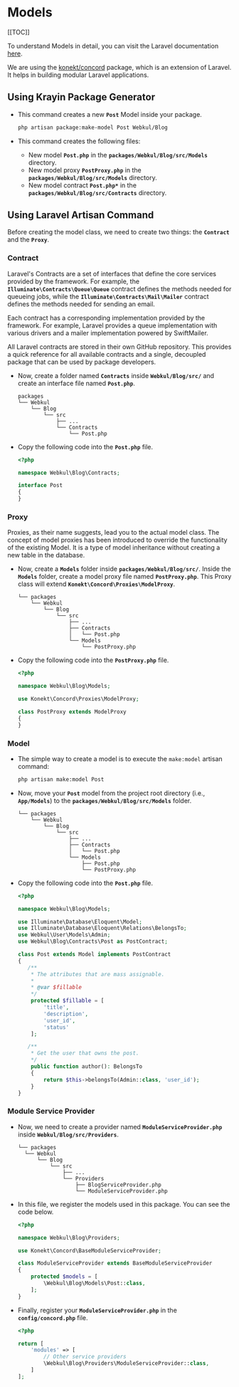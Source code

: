 # Models

[[TOC]]

To understand Models in detail, you can visit the Laravel documentation [here](https://laravel.com/docs/10.x/eloquent).

We are using the [konekt/concord](https://packagist.org/packages/konekt/concord) package, which is an extension of Laravel. It helps in building modular Laravel applications.

## Using Krayin Package Generator

- This command creates a new **`Post`** Model inside your package.

  ```sh
  php artisan package:make-model Post Webkul/Blog
  ```

- This command creates the following files:
  - New model **`Post.php`** in the **`packages/Webkul/Blog/src/Models`** directory.
  - New model proxy **`PostProxy.php`** in the **`packages/Webkul/Blog/src/Models`** directory.
  - New model contract **`Post.php*`** in the **`packages/Webkul/Blog/src/Contracts`** directory.

## Using Laravel Artisan Command

Before creating the model class, we need to create two things: the **`Contract`** and the **`Proxy`**.

### Contract

Laravel's Contracts are a set of interfaces that define the core services provided by the framework. For example, the **`Illuminate\Contracts\Queue\Queue`** contract defines the methods needed for queueing jobs, while the **`Illuminate\Contracts\Mail\Mailer`** contract defines the methods needed for sending an email.

Each contract has a corresponding implementation provided by the framework. For example, Laravel provides a queue implementation with various drivers and a mailer implementation powered by SwiftMailer.

All Laravel contracts are stored in their own GitHub repository. This provides a quick reference for all available contracts and a single, decoupled package that can be used by package developers.

- Now, create a folder named **`Contracts`** inside **`Webkul/Blog/src/`** and create an interface file named **`Post.php`**.

  ```
  packages
  └── Webkul
      └── Blog
          └── src
              ├── ...
              └── Contracts
                  └── Post.php
  ```

- Copy the following code into the **`Post.php`** file.

  ```php
  <?php

  namespace Webkul\Blog\Contracts;

  interface Post
  {
  }
  ```

### Proxy

Proxies, as their name suggests, lead you to the actual model class. The concept of model proxies has been introduced to override the functionality of the existing Model. It is a type of model inheritance without creating a new table in the database.

- Now, create a **`Models`** folder inside **`packages/Webkul/Blog/src/`**. Inside the **`Models`** folder, create a model proxy file named **`PostProxy.php`**. This Proxy class will extend **`Konekt\Concord\Proxies\ModelProxy`**.

  ```
  └── packages
      └── Webkul
          └── Blog
              └── src
                  ├── ...
                  ├── Contracts
                  │   └── Post.php
                  └── Models
                      └── PostProxy.php
  ```

- Copy the following code into the **`PostProxy.php`** file.

  ```php
  <?php

  namespace Webkul\Blog\Models;

  use Konekt\Concord\Proxies\ModelProxy;

  class PostProxy extends ModelProxy
  {
  }
  ```

### Model

- The simple way to create a model is to execute the `make:model` artisan command:

  ```sh
  php artisan make:model Post
  ```

- Now, move your **`Post`** model from the project root directory (i.e., **`App/Models`**) to the **`packages/Webkul/Blog/src/Models`** folder.

  ```
  └── packages
      └── Webkul
          └── Blog
              └── src
                  ├── ...
                  ├── Contracts
                  │   └── Post.php
                  └── Models
                      ├── Post.php
                      └── PostProxy.php
  ```

- Copy the following code into the **`Post.php`** file.

  ```php
  <?php

  namespace Webkul\Blog\Models;

  use Illuminate\Database\Eloquent\Model;
  use Illuminate\Database\Eloquent\Relations\BelongsTo;
  use Webkul\User\Models\Admin;
  use Webkul\Blog\Contracts\Post as PostContract;

  class Post extends Model implements PostContract
  {
     /**
      * The attributes that are mass assignable.
      *
      * @var $fillable
      */
      protected $fillable = [
          'title',
          'description',
          'user_id',
          'status'
      ];

     /**
      * Get the user that owns the post.
      */
      public function author(): BelongsTo
      {
          return $this->belongsTo(Admin::class, 'user_id');
      }
  }
  ```

### Module Service Provider

- Now, we need to create a provider named **`ModuleServiceProvider.php`** inside **`Webkul/Blog/src/Providers`**.

  ```
  └── packages
    └── Webkul
        └── Blog
            └── src
                ├── ...
                └── Providers
                    ├── BlogServiceProvider.php
                    └── ModuleServiceProvider.php
  ```

- In this file, we register the models used in this package. You can see the code below.

  ```php
  <?php

  namespace Webkul\Blog\Providers;

  use Konekt\Concord\BaseModuleServiceProvider;

  class ModuleServiceProvider extends BaseModuleServiceProvider
  {
      protected $models = [
          \Webkul\Blog\Models\Post::class,
      ];
  }
  ```

- Finally, register your **`ModuleServiceProvider.php`** in the **`config/concord.php`** file.

  ```php
  <?php

  return [
      'modules' => [
          // Other service providers
          \Webkul\Blog\Providers\ModuleServiceProvider::class,
      ]
  ];
  ```